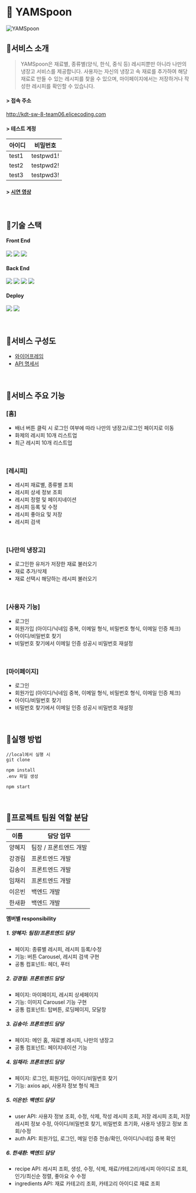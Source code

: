 # 🥄 YAMSpoon
![YAMSpoon](https://github.com/chaeriIM/YAMSpoon-FE/assets/51882233/dd6bba74-2d0a-4ab1-b4ad-5f9df51fa516)

## 📍서비스 소개
> YAMSpoon은 재료별, 종류별(양식, 한식, 중식 등) 레시피뿐만 아니라 나만의 냉장고 서비스를 제공합니다. 사용자는 자신의 냉장고 속 재료를 추가하여 해당 재료로 만들 수 있는 레시피를 찾을 수 있으며, 마이페이지에서는 저장하거나 작성한 레시피를 확인할 수 있습니다.

#### > 접속 주소
http://kdt-sw-8-team06.elicecoding.com

#### > 테스트 계정

| 아이디 | 비밀번호 |
| ------ | ------ |
| test1 | testpwd1! |
| test2 | testpwd2! |
| test3 | testpwd3! |

#### > <a href="https://drive.google.com/file/d/1Jta0ME0l_IMPUMI530FKIImD-XJ_4beb/view?usp=drive_link">시연 영상</a>


<br>

## 📍기술 스택
#### Front End  
<img src="https://shields.io/badge/react-black?logo=react&style=for-the-badge"/> <img src ="https://img.shields.io/badge/React_Router-CA4245?style=for-the-badge&logo=react-router&logoColor=white" /> <img src="https://shields.io/badge/axios-671ddf?logo=axios&style=for-the-badge"/>

#### Back End  
<img src="https://img.shields.io/badge/Node.js-339933?style=for-the-badge&logo=Node.js&logoColor=white"> <img src="https://img.shields.io/badge/express-000000?style=for-the-badge&logo=express&logoColor=white"/> <img src="https://img.shields.io/badge/MongoDB-47A248?style=for-the-badge&logo=MongoDB&logoColor=white"/> <img src="https://img.shields.io/badge/Amazon%20S3-569A31?logo=amazons3&logoColor=fff&style=for-the-badge"/>

#### Deploy  
<img src="https://img.shields.io/badge/NGINX-009639?style=for-the-badge&logo=NGINX&logoColor=white"/> <img src="https://img.shields.io/badge/PM2-2B037A?style=for-the-badge&logo=PM2&logoColor=white"/> 

<br>

## 📍서비스 구성도

  - <a href="https://www.figma.com/file/Omc6RfrVc6zAiOwSL8Iif5?embed_host=notion&kind=file&mode=design&node-id=0%3A1&t=4QAk66G4NazUz4X0-1&type=design&viewer=1">와이어프레임</a> 
  - <a href="https://app.swaggerhub.com/apis/SILVERBIN2105_1/YAMSpoon/1.0.0">API 명세서</a>

<br>

## 📍서비스 주요 기능
### [홈]
- 배너 버튼 클릭 시 로그인 여부에 따라 나만의 냉장고/로그인 페이지로 이동
- 화제의 레시피 10개 리스트업
- 최근 레시피 10개 리스트업

<br>

### [레시피]
- 레시피 재료별, 종류별 조회
- 레시피 상세 정보 조회
- 레시피 정렬 및 페이지네이션
- 레시피 등록 및 수정
- 레시피 좋아요 및 저장 
- 레시피 검색

<br>

### [나만의 냉장고]
- 로그인한 유저가 저장한 재료 불러오기
- 재료 추가/삭제
- 재료 선택시 해당하는 레시피 불러오기

<br>

### [사용자 기능]
- 로그인
- 회원가입 (아이디/닉네임 중복, 이메일 형식, 비밀번호 형식, 이메일 인증 체크)
- 아이디/비밀번호 찾기
- 비밀번호 찾기에서 이메일 인증 성공시 비밀번호 재설정

<br>

### [마이페이지]
- 로그인
- 회원가입 (아이디/닉네임 중복, 이메일 형식, 비밀번호 형식, 이메일 인증 체크)
- 아이디/비밀번호 찾기
- 비밀번호 찾기에서 이메일 인증 성공시 비밀번호 재설정

<br>

## 📍실행 방법
```
//local에서 실행 시
git clone 

npm install
.env 파일 생성

npm start
```

<br>

## 📍프로젝트 팀원 역할 분담
| 이름 | 담당 업무 |
| ------ | ------ |
| 양혜지 | 팀장 / 프론트엔드 개발 |
| 강경림 | 프론트엔드 개발 |
| 김송이 | 프론트엔드 개발 |
| 임채리 | 프론트엔드 개발 |
| 이은빈 | 백엔드 개발 |
| 한새환 | 백엔드 개발 |

**멤버별 responsibility**

##### 1. 양혜지: 팀장/프론트엔드 담당
- 페이지: 종류별 레시피, 레시피 등록/수정
- 기능: 버튼 Carousel, 레시피 검색 구현
- 공통 컴포넌트: 헤더, 푸터

##### 2. 강경림: 프론트엔드 담당
- 페이지: 마이페이지, 레시피 상세페이지
- 기능: 이미지 Carousel 기능 구현
- 공통 컴포넌트: 탑버튼, 로딩페이지, 모달창

##### 3. 김송이: 프론트엔드 담당
- 페이지: 메인 홈, 재료별 레시피, 나만의 냉장고
- 공통 컴포넌트: 페이지네이션 기능

##### 4. 임채리: 프론트엔드 담당
- 페이지: 로그인, 회원가입, 아이디/비밀번호 찾기
- 기능: axios api, 사용자 정보 형식 체크

##### 5. 이은빈: 백엔드 담당
- user API: 사용자 정보 조회, 수정, 삭제, 작성 레시피 조회, 저장 레시피 조회, 저장 레시피 정보 수정, 아이디/비밀번호 찾기, 비밀번호 초기화, 사용자 냉장고 정보 조회/수정
- auth API: 회원가입, 로그인, 메일 인증 전송/확인, 아이디/닉네임 중복 확인

##### 6. 한새환: 백엔드 담당
- recipe API: 레시피 조회, 생성, 수정, 삭제, 재료/카테고리/레시피 아이디로 조회, 인기/최신순 정렬, 좋아요 수 수정
- ingredients API: 재료 카테고리 조회, 카테고리 아이디로 재료 조회